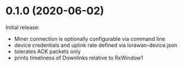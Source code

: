 <!--
M.m.p (YYYY-MM-DD)
==================
Add a summary of this release.

**BREAKING CHANGES**:

* Some change which breaks API or ABI compatiblity with.


Feature enhancements:

* [Link to github PR]():
  A new feature.

Bug fixes:

* [Link to github PR]():
  A bugfix.
-->
0.1.0 (2020-06-02)
==================
Initial release:
* Miner connection is optionally configurable via command line
* device credentials and uplink rate defined via lorawan-device.json
* tolerates ACK packets only
* prints timeliness of Downlinks relative to RxWindow1